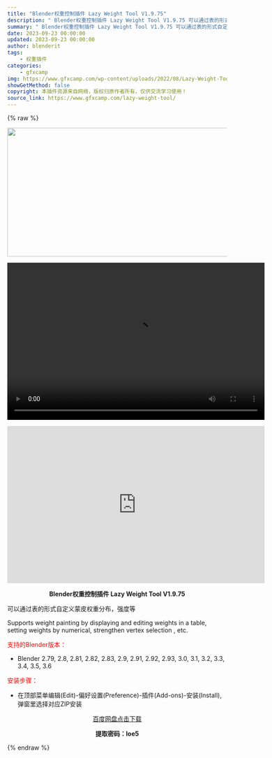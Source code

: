```yaml
---
title: "Blender权重控制插件 Lazy Weight Tool V1.9.75"
description: "﻿ Blender权重控制插件 Lazy Weight Tool V1.9.75 可以通过表的形式自定义蒙皮权重分布，强度等 Supports weight painting by displayin..."
summary: "﻿ Blender权重控制插件 Lazy Weight Tool V1.9.75 可以通过表的形式自定义蒙皮权重分布，强度等 Supports weight painting by displayin..."
date: 2023-09-23 00:00:00
updated: 2023-09-23 00:00:00
author: blenderit
tags: 
    - 权重插件
categories:
    - gfxcamp
img: https://www.gfxcamp.com/wp-content/uploads/2022/08/Lazy-Weight-Tool.jpg
showGetMethod: false
copyright: 本插件资源来自网络，版权归原作者所有，仅供交流学习使用！
source_link: https://www.gfxcamp.com/lazy-weight-tool/
---
```


{% raw %}
<div><p><img decoding="async" class="aligncenter size-full wp-image-106273" src="https://www.gfxcamp.com/wp-content/uploads/2022/08/Lazy-Weight-Tool.jpg" data-src="https://www.gfxcamp.com/wp-content/uploads/2022/08/Lazy-Weight-Tool.jpg" alt="" width="590" height="295" data-srcset="https://www.gfxcamp.com/wp-content/uploads/2022/08/Lazy-Weight-Tool.jpg 590w, https://www.gfxcamp.com/wp-content/uploads/2022/08/Lazy-Weight-Tool-150x75.jpg 150w" data-sizes="(max-width: 590px) 100vw, 590px"><br>
</p><center><div style="width: 590px;" class="wp-video"><!--[if lt IE 9]><script>document.createElement('video');</script><![endif]-->
<video class="wp-video-shortcode" id="video-106272-1" width="590" height="360" preload="true" controls="controls"><source type="video/mp4" src="http://cloud.video.taobao.com/play/u/null/p/1/e/6/t/1/428836077608.mp4?_=1"></source><a href="http://cloud.video.taobao.com/play/u/null/p/1/e/6/t/1/428836077608.mp4">http://cloud.video.taobao.com/play/u/null/p/1/e/6/t/1/428836077608.mp4</a></video></div></center><p style="text-align: center;"><iframe loading="lazy" src="https://player.youku.com/embed/XNTg5NTYxOTMyMA==" width="590" height="360" frameborder="0" allowfullscreen="allowfullscreen" data-mce-fragment="1"><span data-mce-type="bookmark" style="display: inline-block; width: 0px; overflow: hidden; line-height: 0;" class="mce_SELRES_start">﻿</span></iframe></p><p style="text-align: center;"><strong>Blender权重控制插件 Lazy Weight Tool V1.9.75</strong></p><p>可以通过表的形式自定义蒙皮权重分布，强度等</p><p>Supports weight painting by displaying and editing weights in a table, setting weights by numerical, strengthen vertex selection , etc.</p><p style="text-align: left;"><span style="color: #ff0000;">支持的Blender版本：</span></p><ul>
<li style="text-align: left;">Blender 2.79, 2.8, 2.81, 2.82, 2.83, 2.9, 2.91, 2.92, 2.93, 3.0, 3.1, 3.2, 3.3, 3.4, 3.5, 3.6</li>
</ul><p style="text-align: left;"><span style="color: #ff0000;">安装步骤：</span></p><ul>
<li>在顶部菜单编辑(Edit)-偏好设置(Preference)-插件(Add-ons)-安装(Install),弹窗里选择对应ZIP安装</li>
</ul><p style="text-align: center;"><a class="maxbutton-3 maxbutton maxbutton-baidu" target="_blank" rel="noopener" href="https://pan.baidu.com/s/1WgvdlvPkl0nksqsWAwPnrA?pwd=loe5"><span class="mb-text">百度网盘点击下载</span></a></p><p style="text-align: center;"><strong>提取密码：loe5</strong></p></div>
<div style="display: none">gfxcamp</div>
{% endraw %}
